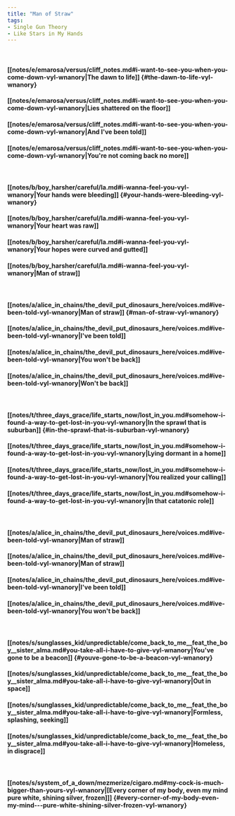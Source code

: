 ```yaml
---
title: "Man of Straw"
tags:
- Single Gun Theory
- Like Stars in My Hands
---
```

&nbsp;
#### [[notes/e/emarosa/versus/cliff_notes.md#i-want-to-see-you-when-you-come-down-vyl-wnanory|The dawn to life]] {#the-dawn-to-life-vyl-wnanory}
#### [[notes/e/emarosa/versus/cliff_notes.md#i-want-to-see-you-when-you-come-down-vyl-wnanory|Lies shattered on the floor]]
#### [[notes/e/emarosa/versus/cliff_notes.md#i-want-to-see-you-when-you-come-down-vyl-wnanory|And I've been told]]
#### [[notes/e/emarosa/versus/cliff_notes.md#i-want-to-see-you-when-you-come-down-vyl-wnanory|You're not coming back no more]]
&nbsp;
#### [[notes/b/boy_harsher/careful/la.md#i-wanna-feel-you-vyl-wnanory|Your hands were bleeding]] {#your-hands-were-bleeding-vyl-wnanory}
#### [[notes/b/boy_harsher/careful/la.md#i-wanna-feel-you-vyl-wnanory|Your heart was raw]]
#### [[notes/b/boy_harsher/careful/la.md#i-wanna-feel-you-vyl-wnanory|Your hopes were curved and gutted]]
#### [[notes/b/boy_harsher/careful/la.md#i-wanna-feel-you-vyl-wnanory|Man of straw]]
&nbsp;
#### [[notes/a/alice_in_chains/the_devil_put_dinosaurs_here/voices.md#ive-been-told-vyl-wnanory|Man of straw]] {#man-of-straw-vyl-wnanory}
#### [[notes/a/alice_in_chains/the_devil_put_dinosaurs_here/voices.md#ive-been-told-vyl-wnanory|I've been told]]
#### [[notes/a/alice_in_chains/the_devil_put_dinosaurs_here/voices.md#ive-been-told-vyl-wnanory|You won't be back]]
#### [[notes/a/alice_in_chains/the_devil_put_dinosaurs_here/voices.md#ive-been-told-vyl-wnanory|Won't be back]]
&nbsp;
#### [[notes/t/three_days_grace/life_starts_now/lost_in_you.md#somehow-i-found-a-way-to-get-lost-in-you-vyl-wnanory|In the sprawl that is suburban]] {#in-the-sprawl-that-is-suburban-vyl-wnanory}
#### [[notes/t/three_days_grace/life_starts_now/lost_in_you.md#somehow-i-found-a-way-to-get-lost-in-you-vyl-wnanory|Lying dormant in a home]]
#### [[notes/t/three_days_grace/life_starts_now/lost_in_you.md#somehow-i-found-a-way-to-get-lost-in-you-vyl-wnanory|You realized your calling]]
#### [[notes/t/three_days_grace/life_starts_now/lost_in_you.md#somehow-i-found-a-way-to-get-lost-in-you-vyl-wnanory|In that catatonic role]]
&nbsp;
#### [[notes/a/alice_in_chains/the_devil_put_dinosaurs_here/voices.md#ive-been-told-vyl-wnanory|Man of straw]]
#### [[notes/a/alice_in_chains/the_devil_put_dinosaurs_here/voices.md#ive-been-told-vyl-wnanory|Man of straw]]
#### [[notes/a/alice_in_chains/the_devil_put_dinosaurs_here/voices.md#ive-been-told-vyl-wnanory|I've been told]]
#### [[notes/a/alice_in_chains/the_devil_put_dinosaurs_here/voices.md#ive-been-told-vyl-wnanory|You won't be back]]
&nbsp;
#### [[notes/s/sunglasses_kid/unpredictable/come_back_to_me__feat_the_boy__sister_alma.md#you-take-all-i-have-to-give-vyl-wnanory|You've gone to be a beacon]] {#youve-gone-to-be-a-beacon-vyl-wnanory}
#### [[notes/s/sunglasses_kid/unpredictable/come_back_to_me__feat_the_boy__sister_alma.md#you-take-all-i-have-to-give-vyl-wnanory|Out in space]]
#### [[notes/s/sunglasses_kid/unpredictable/come_back_to_me__feat_the_boy__sister_alma.md#you-take-all-i-have-to-give-vyl-wnanory|Formless, splashing, seeking]]
#### [[notes/s/sunglasses_kid/unpredictable/come_back_to_me__feat_the_boy__sister_alma.md#you-take-all-i-have-to-give-vyl-wnanory|Homeless, in disgrace]]
&nbsp;
#### [[notes/s/system_of_a_down/mezmerize/cigaro.md#my-cock-is-much-bigger-than-yours-vyl-wnanory|[Every corner of my body, even my mind   pure white, shining silver, frozen]]] {#every-corner-of-my-body-even-my-mind---pure-white-shining-silver-frozen-vyl-wnanory}
